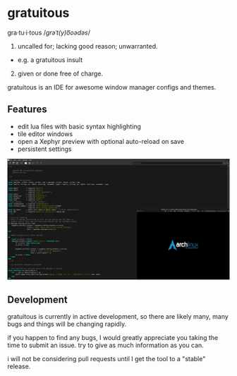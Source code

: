# gratuitous

gra·tu·i·tous /*ɡrəˈt(y)o͞oədəs*/

1. uncalled for; lacking good reason; unwarranted.

* e.g. a gratuitous insult

2. given or done free of charge.

gratuitous is an IDE for awesome window manager configs and themes.

## Features

* edit lua files with basic syntax highlighting
* tile editor windows
* open a Xephyr preview with optional auto-reload on save
* persistent settings

![gratuitous screenshot](images/screenshot.png)

## Development

gratuitous is currently in active development, so there are likely many, many bugs and things will be changing rapidly.

if you happen to find any bugs, I would greatly appreciate you taking the time to submit an issue.
try to give as much information as you can.

i will not be considering pull requests until I get the tool to a "stable" release.
